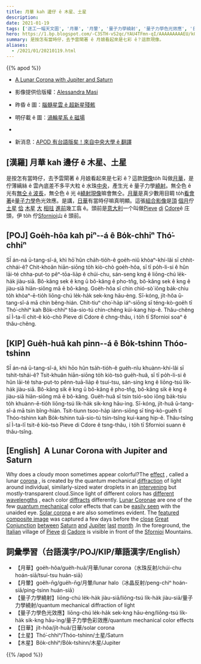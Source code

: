 ```yaml
---
title: 月華 kah 邊仔 ê 木星、土星
description:
date: 2021-01-19
tags: ['逐工一幅天文圖', '月華', '月暈', '量子力學繞射', '量子力學色光效應', '日華', '土星', '木星']
hero: https://1.bp.blogspot.com/-C3STH-vS2qc/YAU4TFmn-qI/AAAAAAAAAEU/k0pD8pJbQv0DtsRPgCODEPUxF1dYy-VvwCLcBGAsYHQ/s1080/CoronaConjunction_Masi_1080_annotated.jpeg
summary: 是按怎有當時仔，去予雲閘著 ê 月娘看起來是七彩 ê？這款現像。
aliases:
  - /2021/01/20210119.html
---
```


{{% apod %}}

- [A Lunar Corona with Jupiter and Saturn](https://apod.nasa.gov/apod/ap210119.html)
- 影像提供佮版權：[Alessandra Masi](https://www.facebook.com/alessandra.masi.1656/)
- 昨昏 ê 圖：[腦髓星雲 ê 超新星殘骸](https://apod-taigi.blogspot.com/2021/01/20210118.html)
- 明仔載 ê 圖：[渦輪星系 ê 磁場](https://apod-taigi.blogspot.com/2021/01/20210120.html)
-

- 新消息：[APOD 有台語版矣！來自中央大學 ê 翻譯](https://apod-taigi.blogspot.com/)

## [漢羅] 月華 kah 邊仔 ê 木星、土星

是按怎有當時仔，去予雲閘著 ê 月娘看起來是七彩 ê？這款[現像](https://www.atoptics.co.uk/droplets/corform.htm)to̍h 叫做[月華](https://www.atoptics.co.uk/droplets/corona.htm)，是佇薄縭絲 ê 雲內底差不多平大粒 ê 水珠[中央](https://www.youtube.com/watch?v=fgiOjqTiwn8)，產生光 ê 量子力學[繞射](https://en.wikipedia.org/wiki/Diffraction)。無仝色 ê 光有[無仝 ê 波長](https://science.nasa.gov/ems/01_intro)，無仝色 ê 光 ê[繞射現像](https://www.exploratorium.edu/snacks/diffraction)嘛會無仝。[月華](https://en.wikipedia.org/wiki/Corona_(optical_phenomenon))是真少數用目睭 to̍h[看會著](http://physics.stackexchange.com/questions/65397/quantum-mechanics-and-everyday-nature)ê[量子力學](https://asterisk.apod.com/viewtopic.php?f=39&t=21334)色光效應。是講，[日華](https://apod.nasa.gov/apod/ap160111.html)有當時仔嘛真明顯。這張[組合影像](https://www.facebook.com/photo?fbid=1709415295896623&set=a.128219130682922)是[頂](https://apod.nasa.gov/apod/ap201020.html) [個月](https://www.facebook.com/media/set/?vanity=APOD.Sky&set=a.3211133262324204)佇[土星](https://apod.nasa.gov/apod/ap201215.html) [佮](https://apod.nasa.gov/apod/ap201219.html) [木星](https://apod.nasa.gov/apod/ap201208.html) [大](https://apod.nasa.gov/apod/ap201223.html) [相拄](https://apod.nasa.gov/apod/ap201220.html) [進前](https://youtu.be/aokGqxVdpz0)幾工翕 ê。頭前是[意大利](https://en.wikipedia.org/wiki/Italy)一个叫做[Pieve](https://en.wikipedia.org/wiki/Pieve_di_Cadore) [di](https://youtu.be/foOsiBKhavA) [Cdore](https://en.wikipedia.org/wiki/Pieve_di_Cadore)ê 庄頭，伊 to̍h 佇[Sfornioi](https://youtu.be/IobRJtv2d_Q)山 ê 頭前。

## [POJ] Goe̍h-hôa kah piⁿ--á ê Bo̍k-chhiⁿ Thó͘-chhiⁿ

SĪ án-ná ū-tang-sî-á, khì hō͘ hûn cha̍h-tio̍h-ê goe̍h-niû khòaⁿ-khí-lâi sī chhit-chhái-ê? Chit-khoân hiān-siōng to̍h kiò-chò goe̍h-hôa, sī tī po̍h-li-si ê hûn lāi-té chha-put-to pêⁿ-tōa-lia̍p ê chúi-chu, sán-seng kng ê liōng-chú le̍k-ha̍k jiàu-siā. Bô-kâng sek ê kng ū bô-kâng ê pho-tn̂g, bô-kâng sek ê kng ê jiàu-siā hiān-siōng mā ē bô-kâng. Goe̍h-hôa sī chin chió-sò͘ iōng ba̍k-chiu to̍h khòaⁿ-ē-tio̍h liōng-chú le̍k-ha̍k sek-kng hāu-èng. Sī-kóng, ji̍t-hôa ū-tang-sî-á mā chin bêng-hián. Chit-tiuⁿ cho͘-ha̍p iáⁿ-siōng sī téng-kò-goe̍h tī Thó͘-chhiⁿ kah Bo̍k-chhiⁿ tōa-sio-tú chìn-chêng kúi-kang hip-ê. Thâu-chêng sī Ì-ta-lī chit-ê kiò-chò Pieve di Cdore ê chng-thâu, i to̍h tī Sfornioi soaⁿ ê thâu-chêng.

## [KIP] Gue̍h-huâ kah pinn--á ê Bo̍k-tshinn Thóo-tshinn

SĪ án-ná ū-tang-sî-á, khì hōo hûn tsa̍h-tio̍h-ê gue̍h-nîu khuànn-khí-lâi sī tshit-tshái-ê? Tsit-khuân hiān-siōng to̍h kiò-tsò gue̍h-huâ, sī tī po̍h-li-si ê hûn lāi-té tsha-put-to pênn-tuā-lia̍p ê tsuí-tsu, sán-sing kng ê liōng-tsú li̍k-ha̍k jiàu-siā. Bô-kâng sik ê kng ū bô-kâng ê pho-tn̂g, bô-kâng sik ê kng ê jiàu-siā hiān-siōng mā ē bô-kâng. Gue̍h-huâ sī tsin tsió-sòo iōng ba̍k-tsiu to̍h khuànn-ē-tio̍h liōng-tsú li̍k-ha̍k sik-kng hāu-ìng. Sī-kóng, ji̍t-huâ ū-tang-sî-á mā tsin bîng-hián. Tsit-tiunn tsoo-ha̍p iánn-siōng sī tíng-kò-gue̍h tī Thóo-tshinn kah Bo̍k-tshinn tuā-sio-tú tsìn-tsîng kuí-kang hip-ê. Thâu-tsîng sī Ì-ta-lī tsit-ê kiò-tsò Pieve di Cdore ê tsng-thâu, i to̍h tī Sfornioi suann ê thâu-tsîng.

## [English]  A Lunar Corona with Jupiter and Saturn 

Why does a cloudy moon sometimes appear colorful?The [effect](https://www.atoptics.co.uk/droplets/corform.htm) , called a lunar [corona](https://www.atoptics.co.uk/droplets/corona.htm) , is created by the quantum mechanical [diffraction](https://en.wikipedia.org/wiki/Diffraction) of light around individual, similarly-sized water droplets in an [intervening](https://www.youtube.com/watch?v=fgiOjqTiwn8) but mostly-transparent cloud.Since light of different colors has [different wavelengths](https://science.nasa.gov/ems/01_intro) , each color [diffracts](https://www.exploratorium.edu/snacks/diffraction) differently. [Lunar Coronae](https://en.wikipedia.org/wiki/Corona_(optical_phenomenon)) are one of the few [quantum mechanical](https://asterisk.apod.com/viewtopic.php?f=39&t=21334) color effects that can be [easily seen](http://physics.stackexchange.com/questions/65397/quantum-mechanics-and-everyday-nature) with the unaided eye. [Solar corona](https://apod.nasa.gov/apod/ap160111.html) e are also sometimes evident. The [featured composite image](https://www.facebook.com/photo?fbid=1709415295896623&set=a.128219130682922) was captured a few days before the [close](https://youtu.be/aokGqxVdpz0) [Great](https://apod.nasa.gov/apod/ap201223.html) [Conjunction](https://apod.nasa.gov/apod/ap201220.html) [between](https://apod.nasa.gov/apod/ap201219.html) [Saturn](https://apod.nasa.gov/apod/ap201215.html) [and](https://apod.nasa.gov/apod/ap201212.html) [Jupiter](https://apod.nasa.gov/apod/ap201208.html) [last](https://apod.nasa.gov/apod/ap201020.html) [month](https://www.facebook.com/media/set/?vanity=APOD.Sky&set=a.3211133262324204) .In the foreground, the [Italian](https://en.wikipedia.org/wiki/Italy) village of [Pieve](https://en.wikipedia.org/wiki/Pieve_di_Cadore) [di](https://youtu.be/foOsiBKhavA) [Cadore](https://en.wikipedia.org/wiki/Pieve_di_Cadore) is visible in front of the [Sfornioi](https://youtu.be/IobRJtv2d_Q) Mountains.

## 詞彙學習（台語漢字/POJ/KIP/華語漢字/English）

- 【月華】goe̍h-hôa/gue̍h-huâ/月華/lunar corona（水珠反射/chúi-chu hoán-siā/tsuí-tsu huán-siā）
- 【月暈】goe̍h-n̄g/gue̍h-n̄g/月暈/lunar halo（冰晶反射/peng-chiⁿ hoán-siā/ping-tsinn huán-siā）
- 【量子力學繞射】liōng-chú le̍k-ha̍k jiàu-siā/liōng-tsú li̍k-ha̍k jiàu-siā/量子力學繞射/quantum mechanical diffraction of light
- 【量子力學色光效應】liōng-chú le̍k-ha̍k sek-kng hāu-èng/liōng-tsú li̍k-ha̍k sik-kng hāu-ìng/量子力學色彩效應/quantum mechanical color effects
- 【日華】ji̍t-hôa/ji̍t-huâ/日華/solar corona
- 【土星】Thó͘-chhiⁿ/Thóo-tshinn/土星/Saturn
- 【木星】Bo̍k-chhiⁿ/Bo̍k-tshinn/木星/Jupiter

{{% /apod %}}
